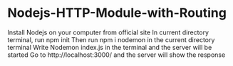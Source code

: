 # Nodejs-HTTP-Module-with-Routing

Install Nodejs on your computer from official site
In current directory terminal, run npm init
Then run npm i nodemon in the current directory terminal
Write Nodemon index.js in the terminal and the server will be started
Go to http://localhost:3000/ and the server will show the response
